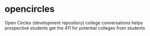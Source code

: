 # opencircles
Open Circles (development repository) college conversations helps prospective students get the 411 for potential colleges from students
